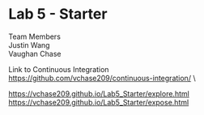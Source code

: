 # Lab 5 - Starter
Team Members \
Justin Wang \
Vaughan Chase 

Link to Continuous Integration \
https://github.com/vchase209/continuous-integration/ \

https://vchase209.github.io/Lab5_Starter/explore.html \
https://vchase209.github.io/Lab5_Starter/expose.html
